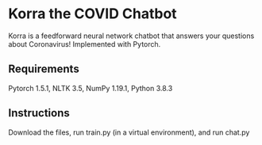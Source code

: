 # Korra the COVID Chatbot
Korra is a feedforward neural network chatbot that answers your questions about Coronavirus! Implemented with Pytorch.

## Requirements
Pytorch 1.5.1, NLTK 3.5, NumPy 1.19.1, Python 3.8.3

## Instructions
Download the files, run train.py (in a virtual environment), and run chat.py
